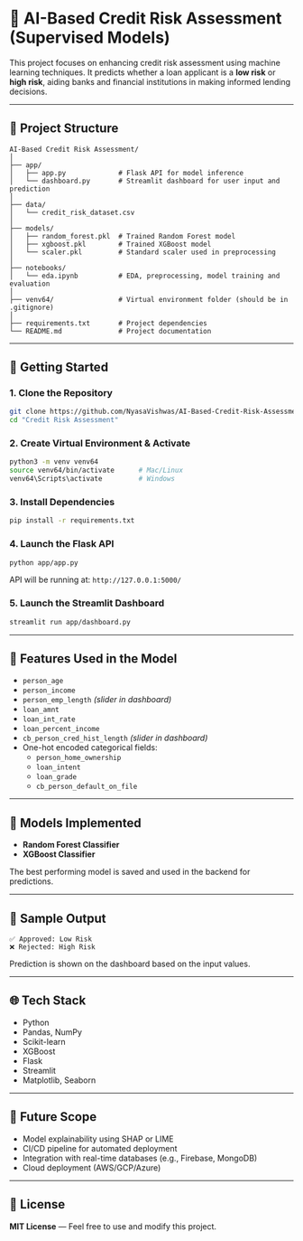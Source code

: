 # 🧠 AI-Based Credit Risk Assessment (Supervised Models)

This project focuses on enhancing credit risk assessment using machine learning techniques. It predicts whether a loan applicant is a **low risk** or **high risk**, aiding banks and financial institutions in making informed lending decisions.

---

## 📂 Project Structure

```
AI-Based Credit Risk Assessment/
│
├── app/
│   ├── app.py             # Flask API for model inference
│   └── dashboard.py       # Streamlit dashboard for user input and prediction
│
├── data/
│   └── credit_risk_dataset.csv
│
├── models/
│   ├── random_forest.pkl  # Trained Random Forest model
│   ├── xgboost.pkl        # Trained XGBoost model
│   └── scaler.pkl         # Standard scaler used in preprocessing
│
├── notebooks/
│   └── eda.ipynb          # EDA, preprocessing, model training and evaluation
│
├── venv64/                # Virtual environment folder (should be in .gitignore)
│
├── requirements.txt       # Project dependencies
└── README.md              # Project documentation
```

---

## 🚀 Getting Started

### 1. Clone the Repository
```bash
git clone https://github.com/NyasaVishwas/AI-Based-Credit-Risk-Assessment
cd "Credit Risk Assessment"
```

### 2. Create Virtual Environment & Activate
```bash
python3 -m venv venv64
source venv64/bin/activate      # Mac/Linux
venv64\Scripts\activate         # Windows
```

### 3. Install Dependencies
```bash
pip install -r requirements.txt
```

### 4. Launch the Flask API
```bash
python app/app.py
```
API will be running at: `http://127.0.0.1:5000/`

### 5. Launch the Streamlit Dashboard
```bash
streamlit run app/dashboard.py
```

---

## 🧾 Features Used in the Model
- `person_age`
- `person_income`
- `person_emp_length` *(slider in dashboard)*
- `loan_amnt`
- `loan_int_rate`
- `loan_percent_income`
- `cb_person_cred_hist_length` *(slider in dashboard)*
- One-hot encoded categorical fields:
  - `person_home_ownership`
  - `loan_intent`
  - `loan_grade`
  - `cb_person_default_on_file`

---

## 🤖 Models Implemented
- **Random Forest Classifier**
- **XGBoost Classifier**

The best performing model is saved and used in the backend for predictions.

---

## 🎯 Sample Output
```
✅ Approved: Low Risk
❌ Rejected: High Risk
```
Prediction is shown on the dashboard based on the input values.

---

## 🌐 Tech Stack
- Python
- Pandas, NumPy
- Scikit-learn
- XGBoost
- Flask
- Streamlit
- Matplotlib, Seaborn

---

## 📌 Future Scope
- Model explainability using SHAP or LIME
- CI/CD pipeline for automated deployment
- Integration with real-time databases (e.g., Firebase, MongoDB)
- Cloud deployment (AWS/GCP/Azure)

---

## 📜 License
**MIT License** — Feel free to use and modify this project.

